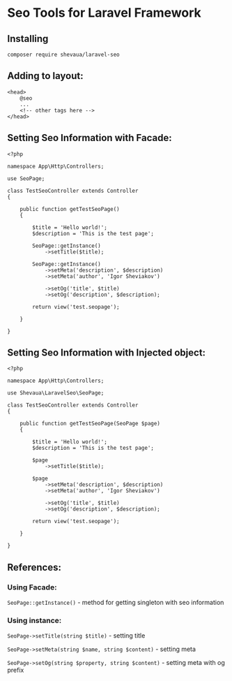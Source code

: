 # Seo Tools for Laravel Framework

## Installing 

    composer require shevaua/laravel-seo

## Adding to layout:

    <head>
        @seo
        ...
        <!-- other tags here -->
    </head>

## Setting Seo Information with Facade:

    <?php

    namespace App\Http\Controllers;

    use SeoPage;

    class TestSeoController extends Controller
    {
        
        public function getTestSeoPage()
        {

            $title = 'Hello world!';
            $description = 'This is the test page';

            SeoPage::getInstance()
                ->setTitle($title);

            SeoPage::getInstance()
                ->setMeta('description', $description)
                ->setMeta('author', 'Igor Sheviakov')

                ->setOg('title', $title)
                ->setOg('description', $description);

            return view('test.seopage');

        }

    }

## Setting Seo Information with Injected object:

    <?php

    namespace App\Http\Controllers;

    use Shevaua\LaravelSeo\SeoPage;

    class TestSeoController extends Controller
    {
        
        public function getTestSeoPage(SeoPage $page)
        {

            $title = 'Hello world!';
            $description = 'This is the test page';

            $page
                ->setTitle($title);

            $page
                ->setMeta('description', $description)
                ->setMeta('author', 'Igor Sheviakov')

                ->setOg('title', $title)
                ->setOg('description', $description);

            return view('test.seopage');

        }

    }

## References:

### Using Facade:

`SeoPage::getInstance()` - method for getting singleton with seo information

### Using instance:

`SeoPage->setTitle(string $title)` - setting title

`SeoPage->setMeta(string $name, string $content)` - setting meta 

`SeoPage->setOg(string $property, string $content)` - setting meta with og prefix 
